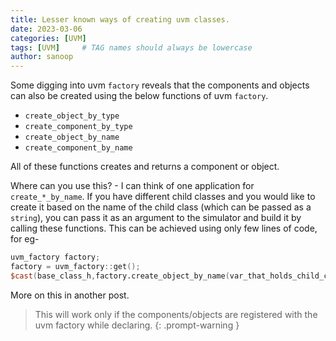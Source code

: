 ```yaml
---
title: Lesser known ways of creating uvm classes.
date: 2023-03-06 
categories: [UVM]
tags: [UVM]     # TAG names should always be lowercase
author: sanoop
---
```


Some digging into uvm `factory` reveals that the components and objects can also be created using the below functions of uvm `factory`.

- `create_object_by_type`	
- `create_component_by_type`	
- `create_object_by_name`	
- `create_component_by_name`	

All of these functions creates and returns a component or object.


Where can you use this? -
I can think of one application for `create_*_by_name`. If you have different child classes and you would like to create it based on the name of the child class (which can be passed as a `string`), you can pass it as an argument to the simulator and build it by calling these functions.
This can be achieved using only few lines of code, for eg-
```verilog
uvm_factory factory;
factory = uvm_factory::get();
$cast(base_class_h,factory.create_object_by_name(var_that_holds_child_class_name, "" ,"child_class_type_name" ));
```
More on this in another post.

> This will work only if the components/objects are registered with the uvm factory while declaring.
{: .prompt-warning }